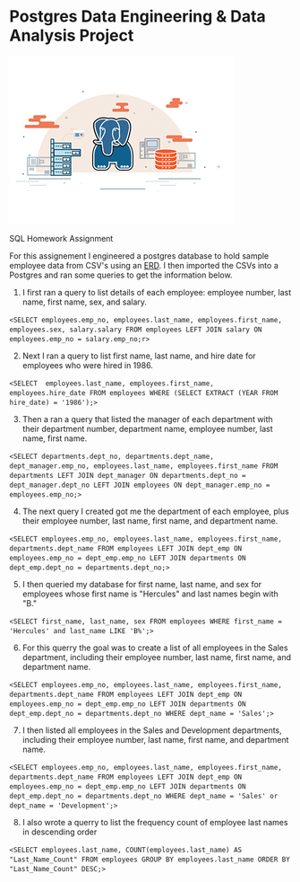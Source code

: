 # Postgres Data Engineering & Data Analysis Project

![](postgres_sql_gif.gif)

SQL Homework Assignment 



For this assignement I engineered a postgres database to hold sample employee data from CSV's using an [ERD](https://www.quickdatabasediagrams.com). I then imported the CSVs into a Postgres and ran some queries to get the information below.

1. I first ran a query to list details of each employee: employee number, last name, first name, sex, and salary.

`<SELECT employees.emp_no, employees.last_name, employees.first_name, employees.sex, salary.salary
  FROM employees
  LEFT JOIN salary
  ON employees.emp_no = salary.emp_no;r>`

2. Next I ran a query to list first name, last name, and hire date for employees who were hired in 1986.

`<SELECT  employees.last_name, employees.first_name, employees.hire_date
  FROM employees
  WHERE (SELECT EXTRACT (YEAR FROM hire_date) = '1986');>`

3. Then a ran a query that listed the manager of each department with their department number, department name, employee number, last name, first name.

`<SELECT departments.dept_no, departments.dept_name, dept_manager.emp_no, employees.last_name, employees.first_name
  FROM departments
  LEFT JOIN dept_manager
  ON departments.dept_no = dept_manager.dept_no
  LEFT JOIN employees
  ON dept_manager.emp_no = employees.emp_no;>`

4. The next query I created got me the department of each employee, plus their employee number, last name, first name, and department name.

`<SELECT employees.emp_no, employees.last_name, employees.first_name, departments.dept_name
  FROM employees
  LEFT JOIN dept_emp
  ON employees.emp_no = dept_emp.emp_no
  LEFT JOIN departments
  ON dept_emp.dept_no = departments.dept_no;>`

5. I then queried my database for first name, last name, and sex for employees whose first name is "Hercules" and last names begin with "B."

`<SELECT first_name, last_name, sex
  FROM employees
  WHERE first_name = 'Hercules' and last_name LIKE 'B%';>`

6. For this querry the goal was to create a list of all employees in the Sales department, including their employee number, last name, first name, and department name.

`<SELECT employees.emp_no, employees.last_name, employees.first_name, departments.dept_name
  FROM employees
  LEFT JOIN dept_emp
  ON employees.emp_no = dept_emp.emp_no
  LEFT JOIN departments
  ON dept_emp.dept_no = departments.dept_no
  WHERE dept_name = 'Sales';>`

7. I then listed all employees in the Sales and Development departments, including their employee number, last name, first name, and department name.

`<SELECT employees.emp_no, employees.last_name, employees.first_name, departments.dept_name
  FROM employees
  LEFT JOIN dept_emp
  ON employees.emp_no = dept_emp.emp_no
  LEFT JOIN departments
  ON dept_emp.dept_no = departments.dept_no
  WHERE dept_name = 'Sales' or dept_name = 'Development';>`

8. I also wrote a querry to list the frequency count of employee last names in descending order

`<SELECT employees.last_name, COUNT(employees.last_name) AS "Last_Name_Count"
  FROM employees
  GROUP BY employees.last_name
  ORDER BY "Last_Name_Count" DESC;>`


